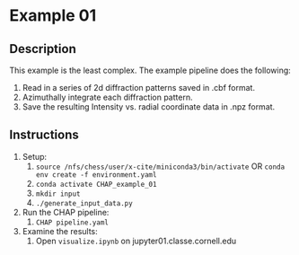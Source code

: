# Example 01
## Description
This example is the least complex. The example pipeline does the following:
1. Read in a series of 2d diffraction patterns saved in .cbf format.
1. Azimuthally integrate each diffraction pattern.
1. Save the resulting Intensity vs. radial coordinate data in .npz format.
## Instructions
1. Setup:
    1. `source /nfs/chess/user/x-cite/miniconda3/bin/activate` OR `conda env create -f environment.yaml`
    1. `conda activate CHAP_example_01`
    1. `mkdir input`
    1. `./generate_input_data.py`
1. Run the CHAP pipeline:
    1. `CHAP pipeline.yaml`
1. Examine the results:
    1. Open `visualize.ipynb` on jupyter01.classe.cornell.edu